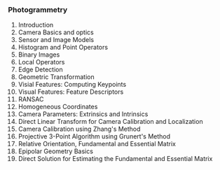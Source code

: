 ### Photogrammetry
1. Introduction
2. Camera Basics and optics
3. Sensor and Image Models
4. Histogram and Point Operators
5. Binary Images
6. Local Operators
7. Edge Detection
8. Geometric Transformation
9. Visial Features: Computing Keypoints
10. Visual Features: Feature Descriptors
11. RANSAC
12. Homogeneous Coordinates
13. Camera Parameters: Extrinsics and Intrinsics
14. Direct Linear Transform for Camera Calibration and Localization
15. Camera Calibration using Zhang's Method
16. Projective 3-Point Algorithm using Grunert's Method
17. Relative Orientation, Fundamental and Essential Matrix
18. Epipolar Geometry Basics
19. Direct Solution for Estimating the Fundamental and Essential Matrix

